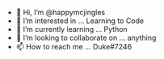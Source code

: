 - 👋 Hi, I’m @happymcjingles
- 👀 I’m interested in ... Learning to Code
- 🌱 I’m currently learning ... Python
- 💞️ I’m looking to collaborate on ... anything
- 📫 How to reach me ... Duke#7246

<!---
happymcjingles/happymcjingles is a ✨ special ✨ repository because its `README.md` (this file) appears on your GitHub profile.
You can click the Preview link to take a look at your changes.
--->
